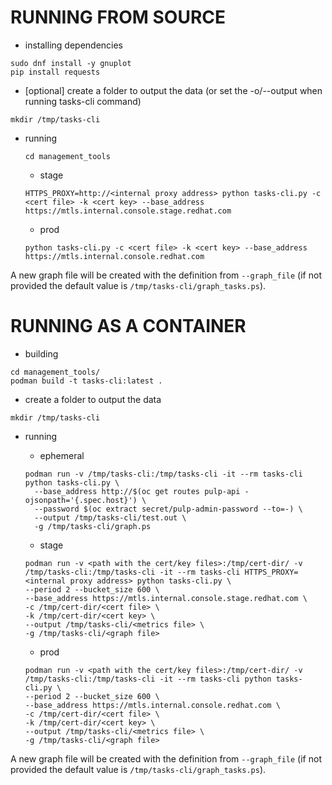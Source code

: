 # RUNNING FROM SOURCE

* installing dependencies
```
sudo dnf install -y gnuplot
pip install requests
```

* [optional] create a folder to output the data (or set the -o/--output when running tasks-cli command)
```
mkdir /tmp/tasks-cli
```

* running

    ```
    cd management_tools
    ```

    * stage
    ```
    HTTPS_PROXY=http://<internal proxy address> python tasks-cli.py -c <cert file> -k <cert key> --base_address https://mtls.internal.console.stage.redhat.com
    ```

    * prod
    ```
    python tasks-cli.py -c <cert file> -k <cert key> --base_address https://mtls.internal.console.redhat.com
    ```

A new graph file will be created with the definition from `--graph_file` (if not provided the default value is `/tmp/tasks-cli/graph_tasks.ps`).


# RUNNING AS A CONTAINER

* building
```
cd management_tools/
podman build -t tasks-cli:latest .
```

* create a folder to output the data
```
mkdir /tmp/tasks-cli
```

* running
    * ephemeral
    ```
    podman run -v /tmp/tasks-cli:/tmp/tasks-cli -it --rm tasks-cli python tasks-cli.py \
      --base_address http://$(oc get routes pulp-api -ojsonpath='{.spec.host}') \
      --password $(oc extract secret/pulp-admin-password --to=-) \
      --output /tmp/tasks-cli/test.out \
      -g /tmp/tasks-cli/graph.ps
    ```

    * stage
    ```
    podman run -v <path with the cert/key files>:/tmp/cert-dir/ -v /tmp/tasks-cli:/tmp/tasks-cli -it --rm tasks-cli HTTPS_PROXY=<internal proxy address> python tasks-cli.py \
    --period 2 --bucket_size 600 \
    --base_address https://mtls.internal.console.stage.redhat.com \
    -c /tmp/cert-dir/<cert file> \
    -k /tmp/cert-dir/<cert key> \
    --output /tmp/tasks-cli/<metrics file> \
    -g /tmp/tasks-cli/<graph file>
    ```

    * prod
    ```
    podman run -v <path with the cert/key files>:/tmp/cert-dir/ -v /tmp/tasks-cli:/tmp/tasks-cli -it --rm tasks-cli python tasks-cli.py \
    --period 2 --bucket_size 600 \
    --base_address https://mtls.internal.console.redhat.com \
    -c /tmp/cert-dir/<cert file> \
    -k /tmp/cert-dir/<cert key> \
    --output /tmp/tasks-cli/<metrics file> \
    -g /tmp/tasks-cli/<graph file>
    ```

A new graph file will be created with the definition from `--graph_file` (if not provided the default value is `/tmp/tasks-cli/graph_tasks.ps`).
